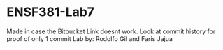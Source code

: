 # ENSF381-Lab7
Made in case the Bitbucket Link doesnt work. 
Look at commit history for proof of only 1 commit
Lab by: Rodolfo Gil and Faris Jajua
